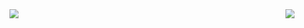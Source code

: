 <img align="left" src="https://github-readme-stats.vercel.app/api?username=MertSEC&include_all_commits=true&count_private-true&custom_title=MertSEC'%20GitHub%20Stats&line_height=30&show_icons=true&hide_border=true&bg_color=192133&title_color=efb752&icon_color=efb752&text_color=70bed9">

<img align="right" src="https://github-readme-stats.vercel.app/api/top-langs/?username=MertSEC">
